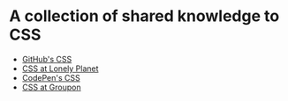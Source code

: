 # A collection of shared knowledge to CSS

* [GitHub's CSS](http://markdotto.com/2014/07/23/githubs-css/)
* [CSS at Lonely Planet](http://ianfeather.co.uk/css-at-lonely-planet/)
* [CodePen's CSS](http://codepen.io/chriscoyier/blog/codepens-css)
* [CSS at Groupon](http://mikeaparicio.com/2014/08/10/css-at-groupon/)

